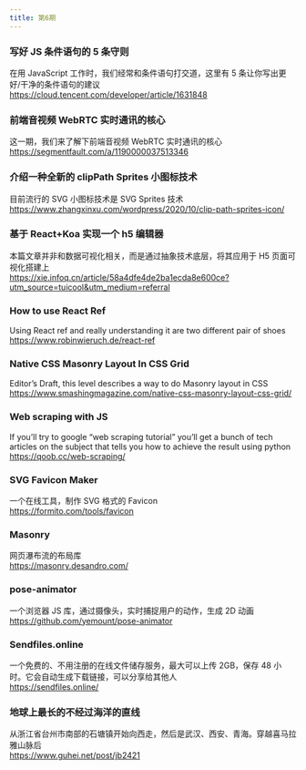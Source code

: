 ```yaml
---
title: 第6期
---
```


### 写好 JS 条件语句的 5 条守则

在用 JavaScript 工作时，我们经常和条件语句打交道，这里有 5 条让你写出更好/干净的条件语句的建议  
https://cloud.tencent.com/developer/article/1631848

### 前端音视频 WebRTC 实时通讯的核心

这一期，我们来了解下前端音视频 WebRTC 实时通讯的核心  
https://segmentfault.com/a/1190000037513346

### 介绍一种全新的 clipPath Sprites 小图标技术

目前流行的 SVG 小图标技术是 SVG Sprites 技术  
https://www.zhangxinxu.com/wordpress/2020/10/clip-path-sprites-icon/

### 基于 React+Koa 实现一个 h5 编辑器

本篇文章并非和数据可视化相关，而是通过抽象技术底层，将其应用于 H5 页面可视化搭建上  
https://xie.infoq.cn/article/58a4dfe4de2ba1ecda8e600ce?utm_source=tuicool&utm_medium=referral

### How to use React Ref

Using React ref and really understanding it are two different pair of shoes  
https://www.robinwieruch.de/react-ref

### Native CSS Masonry Layout In CSS Grid

Editor’s Draft, this level describes a way to do Masonry layout in CSS  
https://www.smashingmagazine.com/native-css-masonry-layout-css-grid/

### Web scraping with JS

If you’ll try to google “web scraping tutorial” you’ll get a bunch of tech articles on the subject that tells you how to achieve the result using python  
https://qoob.cc/web-scraping/

### SVG Favicon Maker

一个在线工具，制作 SVG 格式的 Favicon  
https://formito.com/tools/favicon

### Masonry

网页瀑布流的布局库  
https://masonry.desandro.com/

### pose-animator

一个浏览器 JS 库，通过摄像头，实时捕捉用户的动作，生成 2D 动画  
https://github.com/yemount/pose-animator

### Sendfiles.online

一个免费的、不用注册的在线文件储存服务，最大可以上传 2GB，保存 48 小时。它会自动生成下载链接，可以分享给其他人  
https://sendfiles.online/

### 地球上最长的不经过海洋的直线

从浙江省台州市南部的石塘镇开始向西走，然后是武汉、西安、青海。穿越喜马拉雅山脉后  
https://www.guhei.net/post/jb2421

